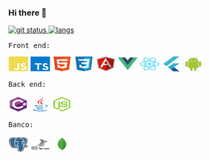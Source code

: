 ### Hi there 👋

<!--
**VagnerSilva/VagnerSilva** is a ✨ _special_ ✨ repository because its `README.md` (this file) appears on your GitHub profile.

Here are some ideas to get you started:

- 🔭 I’m currently working on ...
- 🌱 I’m currently learning ...
- 👯 I’m looking to collaborate on ...
- 🤔 I’m looking for help with ...
- 💬 Ask me about ...
- 📫 How to reach me: ...
- 😄 Pronouns: ...
- ⚡ Fun fact: ...
-->


<div>
  <a href="https://github.com/VagnerSilva">
  <img height="180em" width="400px" alt="git status" src="https://github-readme-stats.vercel.app/api?username=VagnerSilva&show_icons=true&include_all_commits=true&count_private=true"/>
  <img height="168px"  width="400px"alt="langs" src="https://github-readme-stats.vercel.app/api/top-langs/?username=VagnerSilva&layout=compact&langs_count=7"/>
  </a>
</div>


 <kbd>Front end:</kbd>
 <br/>
 
 <div>
      <img align="center" alt="Js" height="30" width="40" src="https://raw.githubusercontent.com/devicons/devicon/master/icons/javascript/javascript-plain.svg">
      <img align="center" alt="Ts" height="30" width="40" src="https://raw.githubusercontent.com/devicons/devicon/master/icons/typescript/typescript-plain.svg">
      <img align="center" alt="HTML" height="30" width="40" src="https://raw.githubusercontent.com/devicons/devicon/master/icons/html5/html5-original.svg">
      <img align="center" alt="CSS" height="30" width="40" src="https://raw.githubusercontent.com/devicons/devicon/master/icons/css3/css3-original.svg">    
      <img align="center" alt="Angular" height="30" width="40" src="https://raw.githubusercontent.com/devicons/devicon/master/icons/angularjs/angularjs-original.svg">
      <img align="center" alt="Vue" height="30" width="40" src="https://raw.githubusercontent.com/devicons/devicon/master/icons/vuejs/vuejs-original.svg">
      <img align="center" alt="Vue" height="30" width="40" src="https://raw.githubusercontent.com/devicons/devicon/master/icons/react/react-original.svg">
      <img align="center" alt="Vue" height="30" width="40" src="https://raw.githubusercontent.com/devicons/devicon/master/icons/flutter/flutter-original.svg">
      <img align="center" alt="Vue" height="30" width="40" src="https://raw.githubusercontent.com/devicons/devicon/master/icons/android/android-original.svg">

</div>

<br/>
 <kbd>Back end:</kbd>

 <br/>
 <br/>
<div>
      <img align="center" alt="Csharp" height="30" width="40" src="https://raw.githubusercontent.com/devicons/devicon/master/icons/csharp/csharp-original.svg">
      <img align="center" alt="Java" height="30" width="40" src="https://raw.githubusercontent.com/devicons/devicon/master/icons/java/java-original.svg">
      <img align="center" alt="Node" height="30" width="40" src="https://raw.githubusercontent.com/devicons/devicon/master/icons/nodejs/nodejs-original.svg">
</div>

 <br/>
 <kbd>Banco:</kbd>

 <br/>
 <br/>


<div>
      <img align="center" alt="Postgres" height="30" width="40" src="https://raw.githubusercontent.com/devicons/devicon/master/icons/postgresql/postgresql-original.svg">
      <img align="center" alt="Sql Server" height="30" width="40" src="https://raw.githubusercontent.com/devicons/devicon/master/icons/microsoftsqlserver/microsoftsqlserver-plain-wordmark.svg">
      <img align="center" alt="MongoDb" height="30" width="40" src="https://raw.githubusercontent.com/devicons/devicon/master/icons/mongodb/mongodb-original.svg">
</div>
  
